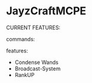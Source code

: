# JayzCraftMCPE

CURRENT FEATURES:

commands:

features:

- Condense Wands
- Broadcast-System
- RankUP
